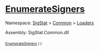 # [EnumerateSigners](./DataSetLoader-100663877.md)

Namespace: [SigStat]() > [Common](./../../README.md) > [Loaders](./../README.md)

Assembly: SigStat.Common.dll

<sub>[EnumerateSigners](./DataSetLoader-100663877.md) (  )</sub>&nbsp; &nbsp; &nbsp; &nbsp; &nbsp; &nbsp; &nbsp; &nbsp; &nbsp;<sub><sub></sub></sub>
